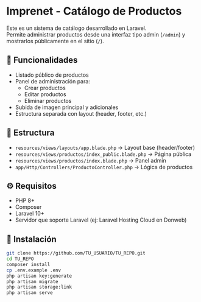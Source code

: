 # Imprenet - Catálogo de Productos

Este es un sistema de catálogo desarrollado en Laravel.  
Permite administrar productos desde una interfaz tipo admin (`/admin`) y mostrarlos públicamente en el sitio (`/`).

## 🔧 Funcionalidades

- Listado público de productos
- Panel de administración para:
  - Crear productos
  - Editar productos
  - Eliminar productos
- Subida de imagen principal y adicionales
- Estructura separada con layout (header, footer, etc.)

## 📁 Estructura

- `resources/views/layouts/app.blade.php` → Layout base (header/footer)
- `resources/views/productos/index_public.blade.php` → Página pública
- `resources/views/productos/index.blade.php` → Panel admin
- `app/Http/Controllers/ProductoController.php` → Lógica de productos

## ⚙️ Requisitos

- PHP 8+
- Composer
- Laravel 10+
- Servidor que soporte Laravel (ej: Laravel Hosting Cloud en Donweb)

## 🚀 Instalación

```bash
git clone https://github.com/TU_USUARIO/TU_REPO.git
cd TU_REPO
composer install
cp .env.example .env
php artisan key:generate
php artisan migrate
php artisan storage:link
php artisan serve
